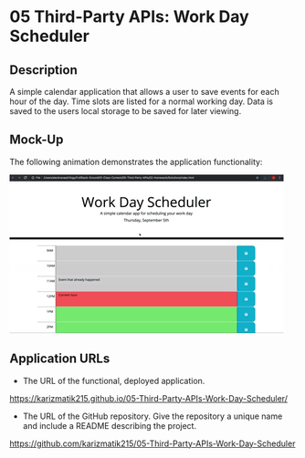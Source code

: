# 05 Third-Party APIs: Work Day Scheduler

## Description
 A simple calendar application that allows a user to save events for each hour of the day.
 Time slots are listed for a normal working day.
 Data is saved to the users local storage to be saved for later viewing.

 ## Mock-Up
The following animation demonstrates the application functionality:

![day planner demo](./Assets/05-Third-Party-APIs_02-Homework_Assets_05-third-party-apis-homework-demo.gif)

## Application URLs
* The URL of the functional, deployed application.
  
 https://karizmatik215.github.io/05-Third-Party-APIs-Work-Day-Scheduler/
* The URL of the GitHub repository. Give the repository a unique name and include a README describing the project.
 
 https://github.com/karizmatik215/05-Third-Party-APIs-Work-Day-Scheduler
